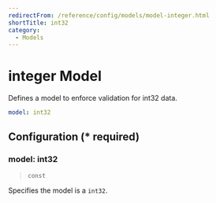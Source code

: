```yaml
---
redirectFrom: /reference/config/models/model-integer.html
shortTitle: int32
category:
  - Models
---
```


# integer Model

Defines a model to enforce validation for int32 data.

```yaml {1}
model: int32
```

## Configuration (\* required)

### model: int32

> `const`

Specifies the model is a `int32`.

<!-- @include: ./.partials/integer.md -->
